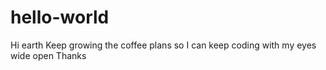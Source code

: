 # hello-world

Hi earth
Keep growing the coffee plans so I can keep coding with my eyes wide open
Thanks
